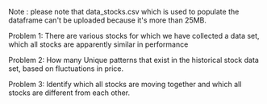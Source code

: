

Note : please note that data_stocks.csv which is used to populate the dataframe can't be uploaded because it's  more than 25MB.

Problem 1:
There are various stocks for which we have collected a data set, which all stocks are
apparently similar in performance

Problem 2:
How many Unique patterns that exist in the historical stock data set, based on
fluctuations in price.

Problem 3:
Identify which all stocks are moving together and which all stocks are different from
each other.
